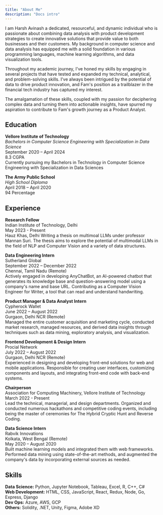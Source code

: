 ```yaml
---
title: "About Me"
description: "Docs intro"
---
```


I am Harsh Avinash a dedicated, resourceful, and dynamic individual who is passionate about combining data analysis with product development strategies to create innovative solutions that provide value to both businesses and their customers. My background in computer science and data analysis has equipped me with a solid foundation in various programming languages, machine learning algorithms, and data visualization tools. 

Throughout my academic journey, I've honed my skills by engaging in several projects that have tested and expanded my technical, analytical, and problem-solving skills. I've always been intrigued by the potential of data to drive product innovation, and Fam's position as a trailblazer in the financial tech industry has captured my interest.

The amalgamation of these skills, coupled with my passion for deciphering complex data and turning them into actionable insights, have spurred my aspiration to contribute to Fam's growth journey as a Product Analyst.

## Education

**Vellore Institute of Technology**  
_Bachelors in Computer Science Engineering with Specialization in Data Science_  
September 2020 – April 2024  
8.3 CGPA  
Currently pursuing my Bachelors in Technology in Computer Science Engineering with Specialization in Data Sciences

**The Army Public School**  
_High School Diploma_  
April 2018 – April 2020  
94 Percentage

## Experience


<!-- Indian Institute of Technology, Delhi logo
Research FellowResearch Fellow
Indian Institute of Technology, Delhi · InternshipIndian Institute of Technology, Delhi · Internship
May 2023 - Present · 1 moMay 2023 - Present · 1 mo
Hauz Khas, Delhi, India · On-siteHauz Khas, Delhi, India · On-site
Skills: Large Language Models (LLM) · Multimodal Analysis · Machine Learning · Python (Programming Language) · Artificial Intelligence (AI) -->

**Research Fellow**  
Indian Institute of Technology, Delhi  
May 2023 - Present  
Hauz Khas, Delhi
Writing a thesis on multimoal LLMs under professor Mannan Suri. The thesis aims to explore the potential of multimodal LLMs in the field of NLP and Computer Vision and a variety of data structures.

**Data Engineering Intern**  
Sutherland Global  
September 2022 – December 2022  
Chennai, Tamil Nadu (Remote)  
Actively engaged in developing AnyChatBot, an AI-powered chatbot that generates its knowledge base and question-answering model using a company's name and base URL. Contributing as a Computer Vision Engineer for Writer, a tool that can read and understand handwriting.

**Product Manager & Data Analyst Intern**  
Cypherock Wallet  
June 2022 – August 2022  
Gurgaon, Delhi NCR (Remote)  
Managed the entire customer acquisition and marketing cycle, conducted market research, managed resources, and derived data insights through techniques such as data mining, exploratory analysis, and visualization.

**Frontend Development & Design Intern**  
Procial Network  
July 2022 – August 2022  
Gurgaon, Delhi NCR (Remote)  
Experienced in designing and developing front-end solutions for web and mobile applications. Responsible for creating user interfaces, customizing components and layouts, and integrating front-end code with back-end systems.

**Chairperson**  
Association for Computing Machinery, Vellore Institute of Technology  
March 2022 - Present  
Lead the technical, managerial, and design departments. Organized and conducted numerous hackathons and competitive coding events, including being the master of ceremonies for The Hybrid Cryptic Hunt and Reverse Coding.

**Data Science Intern**  
Rabvik Innovations  
Kolkata, West Bengal (Remote)  
May 2020 – August 2020  
Built machine learning models and integrated them with web frameworks. Performed data mining using state-of-the-art methods, and augmented the company's data by incorporating external sources as needed.

## Skills

**Data Science:** Python, Jupyter Notebook, Tableau, Excel, R, C++, C#  
**Web Development:** HTML, CSS, JavaScript, React, Redux, Node, Go, Express, Django  
**Dev Ops:** Azure, AWS, GCP  
**Others:** Solidity, .NET, Unity, Figma, Adobe XD